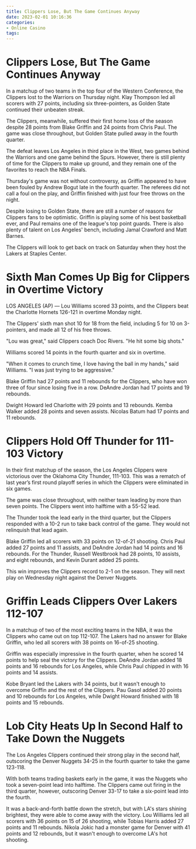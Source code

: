 ```yaml
---
title: Clippers Lose, But The Game Continues Anyway
date: 2023-02-01 10:16:36
categories:
- Online Casino
tags:
---
```



#  Clippers Lose, But The Game Continues Anyway

In a matchup of two teams in the top four of the Western Conference, the Clippers lost to the Warriors on Thursday night. Klay Thompson led all scorers with 27 points, including six three-pointers, as Golden State continued their unbeaten streak.

The Clippers, meanwhile, suffered their first home loss of the season despite 28 points from Blake Griffin and 24 points from Chris Paul. The game was close throughout, but Golden State pulled away in the fourth quarter.

The defeat leaves Los Angeles in third place in the West, two games behind the Warriors and one game behind the Spurs. However, there is still plenty of time for the Clippers to make up ground, and they remain one of the favorites to reach the NBA Finals.

Thursday's game was not without controversy, as Griffin appeared to have been fouled by Andrew Bogut late in the fourth quarter. The referees did not call a foul on the play, and Griffin finished with just four free throws on the night.

Despite losing to Golden State, there are still a number of reasons for Clippers fans to be optimistic. Griffin is playing some of his best basketball ever, and Paul remains one of the league's top point guards. There is also plenty of talent on Los Angeles' bench, including Jamal Crawford and Matt Barnes.

The Clippers will look to get back on track on Saturday when they host the Lakers at Staples Center.

#  Sixth Man Comes Up Big for Clippers in Overtime Victory 

LOS ANGELES (AP) — Lou Williams scored 33 points, and the Clippers beat the Charlotte Hornets 126-121 in overtime Monday night.

The Clippers' sixth man shot 10 for 18 from the field, including 5 for 10 on 3-pointers, and made all 12 of his free throws.

"Lou was great," said Clippers coach Doc Rivers. "He hit some big shots."

Williams scored 14 points in the fourth quarter and six in overtime.

"When it comes to crunch time, I love having the ball in my hands," said Williams. "I was just trying to be aggressive."

Blake Griffin had 27 points and 11 rebounds for the Clippers, who have won three of four since losing five in a row. DeAndre Jordan had 17 points and 19 rebounds.

Dwight Howard led Charlotte with 29 points and 13 rebounds. Kemba Walker added 28 points and seven assists. Nicolas Batum had 17 points and 11 rebounds.

#  Clippers Hold Off Thunder for 111-103 Victory 

In their first matchup of the season, the Los Angeles Clippers were victorious over the Oklahoma City Thunder, 111-103. This was a rematch of last year’s first round playoff series in which the Clippers were eliminated in six games.

The game was close throughout, with neither team leading by more than seven points. The Clippers went into halftime with a 55-52 lead.

The Thunder took the lead early in the third quarter, but the Clippers responded with a 10-2 run to take back control of the game. They would not relinquish that lead again.

Blake Griffin led all scorers with 33 points on 12-of-21 shooting. Chris Paul added 27 points and 11 assists, and DeAndre Jordan had 14 points and 16 rebounds. For the Thunder, Russell Westbrook had 28 points, 10 assists, and eight rebounds, and Kevin Durant added 25 points.

This win improves the Clippers record to 2-1 on the season. They will next play on Wednesday night against the Denver Nuggets.

#  Griffin Leads Clippers Over Lakers 112-107 

In a matchup of two of the most exciting teams in the NBA, it was the Clippers who came out on top 112-107. The Lakers had no answer for Blake Griffin, who led all scorers with 38 points on 16-of-25 shooting.

Griffin was especially impressive in the fourth quarter, when he scored 14 points to help seal the victory for the Clippers. DeAndre Jordan added 18 points and 16 rebounds for Los Angeles, while Chris Paul chipped in with 16 points and 14 assists.

Kobe Bryant led the Lakers with 34 points, but it wasn't enough to overcome Griffin and the rest of the Clippers. Pau Gasol added 20 points and 10 rebounds for Los Angeles, while Dwight Howard finished with 18 points and 15 rebounds.

#  Lob City Heats Up In Second Half to Take Down the Nuggets

The Los Angeles Clippers continued their strong play in the second half, outscoring the Denver Nuggets 34-25 in the fourth quarter to take the game 123-118.

With both teams trading baskets early in the game, it was the Nuggets who took a seven-point lead into halftime. The Clippers came out firing in the third quarter, however, outscoring Denver 33-17 to take a six-point lead into the fourth.

It was a back-and-forth battle down the stretch, but with LA's stars shining brightest, they were able to come away with the victory. Lou Williams led all scorers with 36 points on 15 of 26 shooting, while Tobias Harris added 27 points and 11 rebounds. Nikola Jokic had a monster game for Denver with 41 points and 12 rebounds, but it wasn't enough to overcome LA's hot shooting.